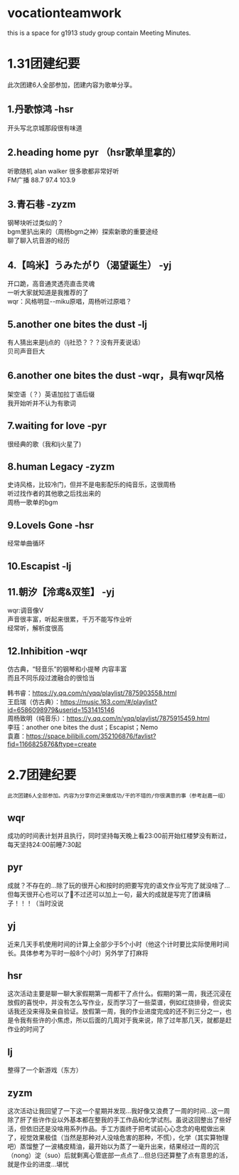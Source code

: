 # vocationteamwork
this is a space for g1913 study group contain  Meeting Minutes.
  
# 1.31团建纪要
  
  此次团建6人全部参加，团建内容为歌单分享。
  
## 1.丹歌惊鸿    -hsr  
  开头写北京城那段很有味道  
## 2.heading home pyr （hsr歌单里拿的）  
  听歌随机 alan walker 很多歌都非常好听  
  FM广播  88.7  97.4  103.9  
## 3.青石巷 -zyzm  
  钢琴块听过类似的？  
  bgm里扒出来的（周杨bgm之神）探索新歌的重要途经  
  聊了聊入坑音游的经历  
## 4.【呜米】うみたがり（渴望诞生） -yj  
  开口跪，高音通灵透亮直击灵魂  
  一听大家就知道是我推荐的了  
  wqr：风格明显--miku原唱，周杨听过原唱？  
## 5.another one bites the dust  -lj  
  有人猜出来是lj点的（lj社恐？？？没有开麦说话）  
  贝司声音巨大  
## 6.another one bites the dust  -wqr，具有wqr风格  
  架空语（？）英语加拉丁语后缀  
  我开始听并不认为有歌词  
## 7.waiting for love -pyr  
  很经典的歌（我和lj火星了)  
## 8.human Legacy -zyzm  
  史诗风格，比较冷门，但并不是电影配乐的纯音乐，这很周杨  
  听过找作者的其他歌之后找出来的  
  周杨一歌单的bgm  
## 9.LoveIs Gone -hsr  
  经常单曲循环  
## 10.Escapist -lj   
## 11.朝汐【泠鸢&双笙】  -yj  
  wqr:调音像V  
  声音很丰富，听起来很累，千万不能写作业听  
  经常听，解析度很高    
## 12.Inhibition -wqr  
  仿古典，“轻音乐”的钢琴和小提琴  内容丰富  
  而且不同乐段过渡融合的很恰当  
    
韩书睿：https://y.qq.com/n/yqq/playlist/7875903558.html  
王启瑞（仿古典）：https://music.163.com/#/playlist?id=6586098979&userid=1531415146  
周杨致明（纯音乐）：https://y.qq.com/n/yqq/playlist/7875915459.html  
李珏：another one bites the dust；Escapist；Nemo  
袁嘉：https://space.bilibili.com/352106876/favlist?fid=1166825876&ftype=create  

# 2.7团建纪要  
    此次团建6人全部参加。内容为分享你近来做成功/干的不错的/你很满意的事（参考赵嘉一组）  
    
## wqr  
  成功的时间表计划并且执行，同时坚持每天晚上看23:00前开始红楼梦没有断过，每天坚持24:00前睡7:30起  
## pyr  
  成就？不存在的...除了玩的很开心和按时的把要写完的语文作业写完了就没啥了...但每天很开心也可以了🤔不过还可以加上一句，最大的成就是写完了团课稿子！！！（当时没说  
## yj  
  近来几天手机使用时间的计算上全部少于5个小时（他这个计时要比实际使用时间长。具体参考为平时一般8个小时）另外学了打麻将  
## hsr  
  这次活动主要是聊一聊大家假期第一周都干了点什么。假期的第一周，我还沉浸在放假的喜悦中，并没有怎么写作业，反而学习了一些菜谱，例如红烧排骨，但说实话我还没来得及亲自验证。放假第一周，我的作业进度完成的还不到三分之一，也是令我有些许的小焦虑，所以后面的几周对于我来说，除了过年那几天，就都是赶作业的时间了  
## lj  
  整得了一个新游戏（东方） 
## zyzm  
  这次活动让我回望了一下这一个星期并发现…我好像又浪费了一周的时间…这一周除了肝了些许作业以外基本都在整我的手工作品和化学试剂。虽说这回整出了些好活，但依旧还是没啥用系列作品。手工方面终于把考试前心心念念的电棍做出来了，视觉效果极佳（当然是那种对人没啥危害的那种，不慌），化学（其实算物理吧）蒸馏整了一波橘皮精油，最开始以为蒸了一毫升出来，结果经过一周的沉（nong）淀（suo）后就剩离心管底部一点点了…但总归还算整了点有意思的活，就是作业的进度…堪忧  
  

